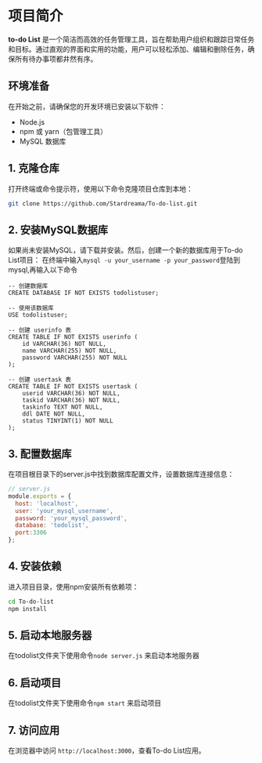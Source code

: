 # 项目简介

**to-do List** 是一个简洁而高效的任务管理工具，旨在帮助用户组织和跟踪日常任务和目标。通过直观的界面和实用的功能，用户可以轻松添加、编辑和删除任务，确保所有待办事项都井然有序。

## 环境准备

在开始之前，请确保您的开发环境已安装以下软件：

- Node.js
- npm 或 yarn（包管理工具）
- MySQL 数据库

## 1. 克隆仓库

打开终端或命令提示符，使用以下命令克隆项目仓库到本地：

```bash
git clone https://github.com/Stardreama/To-do-list.git
```

## 2. 安装MySQL数据库

如果尚未安装MySQL，请下载并安装。然后，创建一个新的数据库用于To-do List项目：
在终端中输入```mysql -u your_username -p your_password```登陆到mysql,再输入以下命令

```mysql
-- 创建数据库
CREATE DATABASE IF NOT EXISTS todolistuser;

-- 使用该数据库
USE todolistuser;

-- 创建 userinfo 表
CREATE TABLE IF NOT EXISTS userinfo (
    id VARCHAR(36) NOT NULL,
    name VARCHAR(255) NOT NULL,
    password VARCHAR(255) NOT NULL
);

-- 创建 usertask 表
CREATE TABLE IF NOT EXISTS usertask (
    userid VARCHAR(36) NOT NULL,
    taskid VARCHAR(36) NOT NULL,
    taskinfo TEXT NOT NULL,
    ddl DATE NOT NULL,
    status TINYINT(1) NOT NULL
);
```

## 3. 配置数据库

在项目根目录下的server.js中找到数据库配置文件，设置数据库连接信息：

```js
// server.js
module.exports = {
  host: 'localhost',
  user: 'your_mysql_username',
  password: 'your_mysql_password',
  database: 'todolist',
  port:3306
};
```

## 4. 安装依赖

进入项目目录，使用npm安装所有依赖项：

```bash
cd To-do-list
npm install
```

## 5. 启动本地服务器

在todolist文件夹下使用命令```node server.js``` 来启动本地服务器

## 6. 启动项目

在todolist文件夹下使用命令```npm start``` 来启动项目

## 7. 访问应用

在浏览器中访问 ```http://localhost:3000```，查看To-do List应用。
